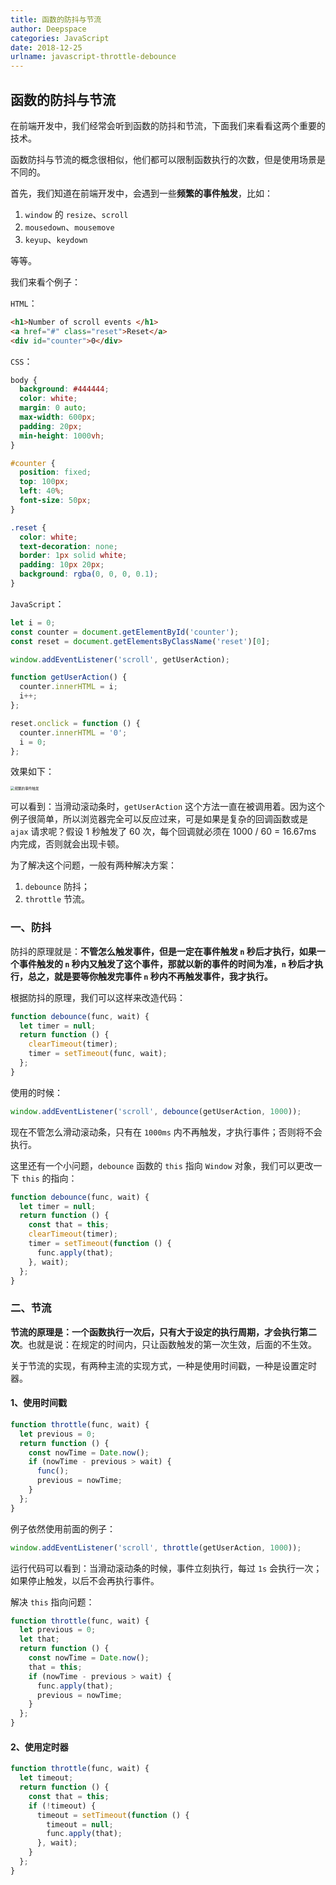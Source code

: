 ```yaml
---
title: 函数的防抖与节流
author: Deepspace
categories: JavaScript
date: 2018-12-25
urlname: javascript-throttle-debounce
---
```




## 函数的防抖与节流

在前端开发中，我们经常会听到函数的防抖和节流，下面我们来看看这两个重要的技术。

函数防抖与节流的概念很相似，他们都可以限制函数执行的次数，但是使用场景是不同的。

首先，我们知道在前端开发中，会遇到一些**频繁的事件触发**，比如：

1. `window` 的 `resize`、`scroll`
2. `mousedown`、`mousemove`
3. `keyup`、`keydown`

等等。

<!-- more -->

我们来看个例子：

`HTML`：

```html
<h1>Number of scroll events </h1>
<a href="#" class="reset">Reset</a>
<div id="counter">0</div>
```

`CSS`：

```css
body {
  background: #444444;
  color: white;
  margin: 0 auto;
  max-width: 600px;
  padding: 20px;
  min-height: 1000vh;
}

#counter {
  position: fixed;
  top: 100px;
  left: 40%;
  font-size: 50px;
}

.reset {
  color: white;
  text-decoration: none;
  border: 1px solid white;
  padding: 10px 20px;
  background: rgba(0, 0, 0, 0.1);
}
```

`JavaScript`：

```javascript
let i = 0;
const counter = document.getElementById('counter');
const reset = document.getElementsByClassName('reset')[0];

window.addEventListener('scroll', getUserAction);

function getUserAction() {
  counter.innerHTML = i;
  i++;
};

reset.onclick = function () {
  counter.innerHTML = '0';
  i = 0;
};
```

效果如下：

<img src="/ImageHosting/FrontEnd/scroll-events.gif" alt="频繁的事件触发" style="zoom:40%;" />

可以看到：当滑动滚动条时，`getUserAction` 这个方法一直在被调用着。因为这个例子很简单，所以浏览器完全可以反应过来，可是如果是复杂的回调函数或是 `ajax` 请求呢？假设 1 秒触发了 60 次，每个回调就必须在 1000 / 60 = 16.67ms 内完成，否则就会出现卡顿。

为了解决这个问题，一般有两种解决方案：

1. `debounce` 防抖；
2. `throttle` 节流。



### 一、防抖

防抖的原理就是：**不管怎么触发事件，但是一定在事件触发 `n` 秒后才执行，如果一个事件触发的 `n` 秒内又触发了这个事件，那就以新的事件的时间为准，`n` 秒后才执行，总之，就是要等你触发完事件 `n` 秒内不再触发事件，我才执行。**

根据防抖的原理，我们可以这样来改造代码：

```javascript
function debounce(func, wait) {
  let timer = null;
  return function () {
    clearTimeout(timer);
    timer = setTimeout(func, wait);
  };
}
```

使用的时候：

```javascript
window.addEventListener('scroll', debounce(getUserAction, 1000));
```

现在不管怎么滑动滚动条，只有在 `1000ms` 内不再触发，才执行事件；否则将不会执行。

这里还有一个小问题，`debounce` 函数的 `this` 指向 `Window` 对象，我们可以更改一下 `this` 的指向：

```javascript
function debounce(func, wait) {
  let timer = null;
  return function () {
    const that = this;
    clearTimeout(timer);
    timer = setTimeout(function () {
      func.apply(that);
    }, wait);
  };
}
```



### 二、节流

**节流的原理是：一个函数执行一次后，只有大于设定的执行周期，才会执行第二次**。也就是说：在规定的时间内，只让函数触发的第一次生效，后面的不生效。

关于节流的实现，有两种主流的实现方式，一种是使用时间戳，一种是设置定时器。

#### 1、使用时间戳

```javascript
function throttle(func, wait) {
  let previous = 0;
  return function () {
    const nowTime = Date.now();
    if (nowTime - previous > wait) {
      func();
      previous = nowTime;
    }
  };
}
```

例子依然使用前面的例子：

```javascript
window.addEventListener('scroll', throttle(getUserAction, 1000));
```

运行代码可以看到：当滑动滚动条的时候，事件立刻执行，每过 `1s` 会执行一次；如果停止触发，以后不会再执行事件。

解决 `this` 指向问题：

```javascript
function throttle(func, wait) {
  let previous = 0;
  let that;
  return function () {
    const nowTime = Date.now();
    that = this;
    if (nowTime - previous > wait) {
      func.apply(that);
      previous = nowTime;
    }
  };
}
```



#### 2、使用定时器

```javascript
function throttle(func, wait) {
  let timeout;
  return function () {
    const that = this;
    if (!timeout) {
      timeout = setTimeout(function () {
        timeout = null;
        func.apply(that);
      }, wait);
    }
  };
}
```

